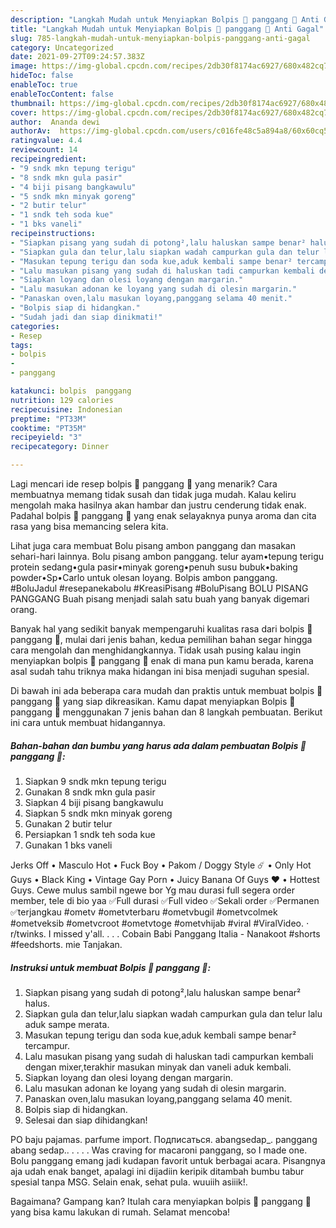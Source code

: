 ```yaml
---
description: "Langkah Mudah untuk Menyiapkan Bolpis 🍌 panggang 🤤 Anti Gagal"
title: "Langkah Mudah untuk Menyiapkan Bolpis 🍌 panggang 🤤 Anti Gagal"
slug: 785-langkah-mudah-untuk-menyiapkan-bolpis-panggang-anti-gagal
category: Uncategorized
date: 2021-09-27T09:24:57.383Z
image: https://img-global.cpcdn.com/recipes/2db30f8174ac6927/680x482cq70/bolpis-panggang-foto-resep-utama.jpg
hideToc: false
enableToc: true
enableTocContent: false
thumbnail: https://img-global.cpcdn.com/recipes/2db30f8174ac6927/680x482cq70/bolpis-panggang-foto-resep-utama.jpg
cover: https://img-global.cpcdn.com/recipes/2db30f8174ac6927/680x482cq70/bolpis-panggang-foto-resep-utama.jpg
author:  Ananda dewi
authorAv:  https://img-global.cpcdn.com/users/c016fe48c5a894a8/60x60cq50/avatar.jpg
ratingvalue: 4.4
reviewcount: 14
recipeingredient:
- "9 sndk mkn tepung terigu"
- "8 sndk mkn gula pasir"
- "4 biji pisang bangkawulu"
- "5 sndk mkn minyak goreng"
- "2 butir telur"
- "1 sndk teh soda kue"
- "1 bks vaneli"
recipeinstructions:
- "Siapkan pisang yang sudah di potong²,lalu haluskan sampe benar² halus."
- "Siapkan gula dan telur,lalu siapkan wadah campurkan gula dan telur lalu aduk sampe merata."
- "Masukan tepung terigu dan soda kue,aduk kembali sampe benar² tercampur."
- "Lalu masukan pisang yang sudah di haluskan tadi campurkan kembali dengan mixer,terakhir masukan minyak dan vaneli aduk kembali."
- "Siapkan loyang dan olesi loyang dengan margarin."
- "Lalu masukan adonan ke loyang yang sudah di olesin margarin."
- "Panaskan oven,lalu masukan loyang,panggang selama 40 menit."
- "Bolpis siap di hidangkan."
- "Sudah jadi dan siap dinikmati!"
categories:
- Resep
tags:
- bolpis
- 
- panggang

katakunci: bolpis  panggang 
nutrition: 129 calories
recipecuisine: Indonesian
preptime: "PT33M"
cooktime: "PT35M"
recipeyield: "3"
recipecategory: Dinner

---
```



Lagi mencari ide resep bolpis 🍌 panggang 🤤 yang menarik? Cara membuatnya memang tidak susah dan tidak juga mudah. Kalau keliru mengolah maka hasilnya akan hambar dan justru cenderung tidak enak. Padahal bolpis 🍌 panggang 🤤 yang enak selayaknya punya aroma dan cita rasa yang bisa memancing selera kita.


Lihat juga cara membuat Bolu pisang ambon panggang dan masakan sehari-hari lainnya. Bolu pisang ambon panggang. telur ayam•tepung terigu protein sedang•gula pasir•minyak goreng•penuh susu bubuk•baking powder•Sp•Carlo untuk olesan loyang. Bolpis ambon panggang. #BoluJadul #resepanekabolu #KreasiPisang #BoluPisang BOLU PISANG PANGGANG Buah pisang menjadi salah satu buah yang banyak digemari orang.

Banyak hal yang sedikit banyak mempengaruhi kualitas rasa dari bolpis 🍌 panggang 🤤, mulai dari jenis bahan, kedua pemilihan bahan segar hingga cara mengolah dan menghidangkannya. Tidak usah pusing kalau ingin menyiapkan bolpis 🍌 panggang 🤤 enak di mana pun kamu berada, karena asal sudah tahu triknya maka hidangan ini bisa menjadi suguhan spesial.


Di bawah ini ada beberapa cara mudah dan praktis untuk membuat bolpis 🍌 panggang 🤤 yang siap dikreasikan. Kamu dapat menyiapkan Bolpis 🍌 panggang 🤤 menggunakan 7 jenis bahan dan 8 langkah pembuatan. Berikut ini cara untuk membuat hidangannya.

<!--inarticleads1-->

##### Bahan-bahan dan bumbu yang harus ada dalam pembuatan Bolpis 🍌 panggang 🤤:

1. Siapkan 9 sndk mkn tepung terigu
1. Gunakan 8 sndk mkn gula pasir
1. Siapkan 4 biji pisang bangkawulu
1. Siapkan 5 sndk mkn minyak goreng
1. Gunakan 2 butir telur
1. Persiapkan 1 sndk teh soda kue
1. Gunakan 1 bks vaneli


Jerks Off • Masculo Hot • Fuck Boy • Pakom / Doggy Style ☄️ • Only Hot Guys • Black King • Vintage Gay Porn • Juicy Banana Of Guys ❤️‍ • Hottest Guys. Cewe mulus sambil ngewe bor Yg mau durasi full segera order member, tele di bio yaa ✅Full durasi ✅Full video ✅Sekali order ✅Permanen ✅terjangkau #ometv #ometvterbaru #ometvbugil #ometvcolmek #ometveksib #ometvcroot #ometvtoge #ometvhijab #viral #ViralVideo. ⋅ r/twinks. I missed y&#39;all. . . . Cobain Babi Panggang Italia - Nanakoot #shorts #feedshorts. mie Tanjakan. 

<!--inarticleads2-->

##### Instruksi untuk membuat Bolpis 🍌 panggang 🤤:

1. Siapkan pisang yang sudah di potong²,lalu haluskan sampe benar² halus.
1. Siapkan gula dan telur,lalu siapkan wadah campurkan gula dan telur lalu aduk sampe merata.
1. Masukan tepung terigu dan soda kue,aduk kembali sampe benar² tercampur.
1. Lalu masukan pisang yang sudah di haluskan tadi campurkan kembali dengan mixer,terakhir masukan minyak dan vaneli aduk kembali.
1. Siapkan loyang dan olesi loyang dengan margarin.
1. Lalu masukan adonan ke loyang yang sudah di olesin margarin.
1. Panaskan oven,lalu masukan loyang,panggang selama 40 menit.
1. Bolpis siap di hidangkan.
1. Selesai dan siap dihidangkan!

PO baju pajamas. parfume import. Подписаться. abangsedap_. panggang abang sedap.. . . . . Was craving for macaroni panggang, so I made one. Bolu panggang emang jadi kudapan favorit untuk berbagai acara. Pisangnya aja udah enak banget, apalagi ini dijadiin keripik ditambah bumbu tabur spesial tanpa MSG. Selain enak, sehat pula. wuuiih asiiik!. 

Bagaimana? Gampang kan? Itulah cara menyiapkan bolpis 🍌 panggang 🤤 yang bisa kamu lakukan di rumah. Selamat mencoba!
